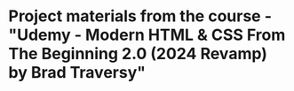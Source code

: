 # Project materials from the course - "Udemy - Modern HTML &amp; CSS From The Beginning 2.0 (2024 Revamp) by Brad Traversy"
